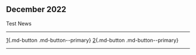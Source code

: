 
## December 2022

Test News

---

[1](./2023_news.md){.md-button .md-button--primary} [2](./2022_news.md){.md-button .md-button--primary} 

---
